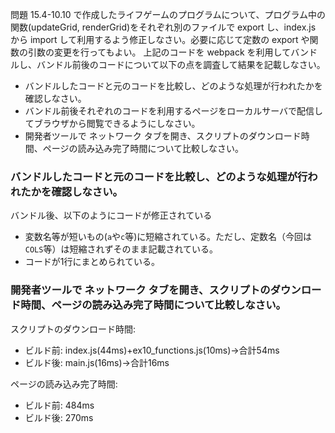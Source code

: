 問題 15.4-10.10 で作成したライフゲームのプログラムについて、プログラム中の関数(updateGrid, renderGrid)をそれぞれ別のファイルで export し、index.js から import して利用するよう修正しなさい。必要に応じて定数の export や関数の引数の変更を行ってもよい。 上記のコードを webpack を利用してバンドルし、バンドル前後のコードについて以下の点を調査して結果を記載しなさい。

- バンドルしたコードと元のコードを比較し、どのような処理が行われたかを確認しなさい。
- バンドル前後それぞれのコードを利用するページをローカルサーバで配信してブラウザから閲覧できるようにしなさい。
- 開発者ツールで ネットワーク タブを開き、スクリプトのダウンロード時間、ページの読み込み完了時間について比較しなさい。

### バンドルしたコードと元のコードを比較し、どのような処理が行われたかを確認しなさい。

バンドル後、以下のようにコードが修正されている

- 変数名等が短いもの(`a`や`c`等)に短縮されている。ただし、定数名（今回は`COLS`等）は短縮されずそのまま記載されている。
- コードが1行にまとめられている。

### 開発者ツールで ネットワーク タブを開き、スクリプトのダウンロード時間、ページの読み込み完了時間について比較しなさい。

スクリプトのダウンロード時間:

- ビルド前: index.js(44ms)+ex10_functions.js(10ms)→合計54ms
- ビルド後: main.js(16ms)→合計16ms

ページの読み込み完了時間:

- ビルド前: 484ms
- ビルド後: 270ms
